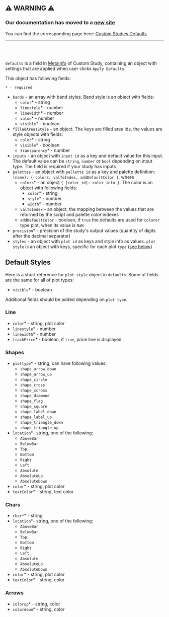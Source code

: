 ## :warning: WARNING :warning:

### Our documentation has moved to a [new site](https://www.tradingview.com/charting-library-docs/)

You can find the corresponding page here: [Custom Studies Defaults
](https://www.tradingview.com/charting-library-docs/latest/custom_studies/metainfo/Custom-Studies-Defaults)

---

<br/>
<br/>

`defaults` is a field in [Metainfo](Custom-Studies-Metainfo) of Custom Study, containing an object with settings that are applied when user clicks `Apply Defaults`.

This object has following fields:

`* - required`

* `bands` - an array with band styles. Band style is an object with fields:
  * `color`* - string
  * `linestyle`* - number
  * `linewidth`* - number
  * `value`* - number
  * `visible`* - boolean
* `filledAreasStyle` - an object. The keys are filled area ids, the values are style objects with fields:
  * `color`* - string
  * `visible`* - boolean
  * `transparency`* - number
* `inputs` - an object with `input id` as a key and default value for this input. The default value can be `string`, `number` or `bool` depending on input type. The field is required if your study has inputs
* `palettes` - an object with `pallette id` as a key and palette definition: `[name]: { colors, valToIndex, addDefaultColor }`, where
  * `colors`* - an object `{ [color_id]: color_info }`. The color is an object with following fields:
    * `color`* - string
    * `style`* - number
    * `width`* - number
  * `valToIndex` - an object, the mapping between the values that are returned by the script and palette color indexes
  * `addDefaultColor` - boolean, if `true` the defaults are used for `colorer` type plot, when its value is `NaN`
* `precision`* - precision of the study's output values (quantity of digits after the decimal separator)
* `styles` - an object with `plot id` as keys and style info as values. `plot style` is an object with keys, specific for each plot `type` ([see below](#default-styles))

## Default Styles

Here is a short reference for `plot style` object in `defaults`.
Some of fields are the same for all of plot types:

* `visible`* - boolean

Additional fields should be added depending on `plot type`.

### Line

* `color`* - string, plot color
* `linestyle`* - number
* `linewidth`* - number
* `trackPrice`* - boolean, if `true`, price line is displayed

### Shapes

* `plottype`* - string, can have following values:
  * `shape_arrow_down`
  * `shape_arrow_up`
  * `shape_circle`
  * `shape_cross`
  * `shape_xcross`
  * `shape_diamond`
  * `shape_flag`
  * `shape_square`
  * `shape_label_down`
  * `shape_label_up`
  * `shape_triangle_down`
  * `shape_triangle_up`
* `location`*- string, one of the following:
  * `AboveBar`
  * `BelowBar`
  * `Top`
  * `Bottom`
  * `Right`
  * `Left`
  * `Absolute`
  * `AbsoluteUp`
  * `AbsoluteDown`
* `color`* - string, plot color
* `textColor`* - string, text color

### Chars

* `char*`* - string
* `location`*- string, one of the following:
  * `AboveBar`
  * `BelowBar`
  * `Top`
  * `Bottom`
  * `Right`
  * `Left`
  * `Absolute`
  * `AbsoluteUp`
  * `AbsoluteDown`
* `color`* - string, plot color
* `textColor`* - string, color

### Arrows

* `colorup`* - string, color
* `colordown`* - string, color

